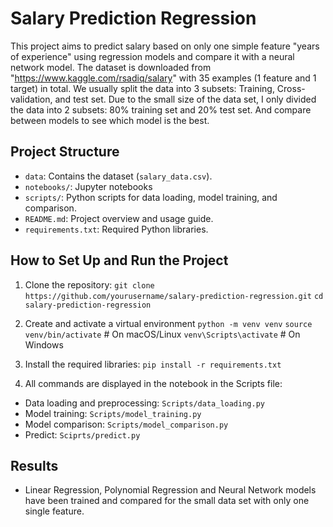 # Salary Prediction Regression

This project aims to predict salary based on only one simple feature "years of experience" using regression models and compare it with a neural network model.
The dataset is downloaded from "https://www.kaggle.com/rsadiq/salary" with 35 examples (1 feature and 1 target) in total.
We usually split the data into 3 subsets: Training, Cross-validation, and test set. Due to the small size of the data set, I only divided the data into 2 subsets: 80% training set and 20% test set. And compare between models to see which model is the best.
## Project Structure

- `data`: Contains the dataset (`salary_data.csv`).
- `notebooks/`: Jupyter notebooks 
- `scripts/`: Python scripts for data loading, model training, and comparison.
- `README.md`: Project overview and usage guide.
- `requirements.txt`: Required Python libraries.

## How to Set Up and Run the Project
1. Clone the repository:
   `git clone https://github.com/yourusername/salary-prediction-regression.git`
   `cd salary-prediction-regression`
   
2. Create and activate a virtual environment
  `python -m venv venv`
  `source venv/bin/activate`    # On macOS/Linux
  `venv\Scripts\activate`       # On Windows
 
3. Install the required libraries:
   `pip install -r requirements.txt`

4. All commands are displayed in the notebook in the Scripts file:
- Data loading and preprocessing: `Scripts/data_loading.py`
- Model training: `Scripts/model_training.py`
- Model comparison: `Scripts/model_comparison.py`
- Predict: `Sciprts/predict.py`

## Results
- Linear Regression, Polynomial Regression and Neural Network models have been trained and compared for the small data set with only one single feature.
